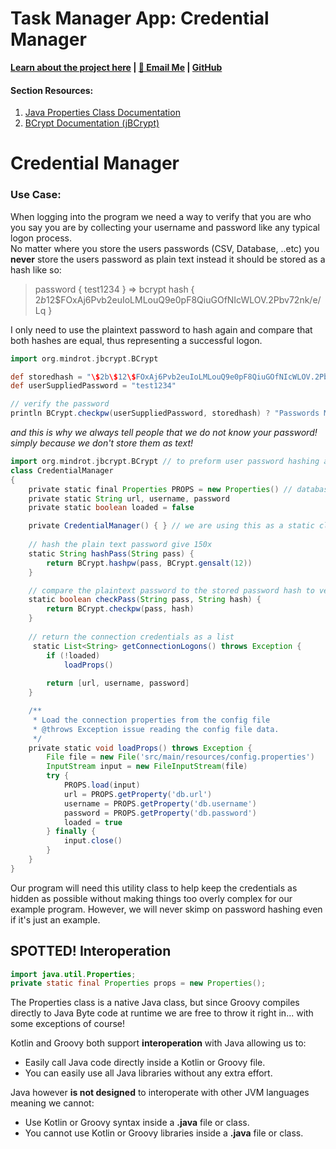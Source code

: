# Task Manager App: Credential Manager
**[Learn about the project here](../index.md) | [📧 Email Me](mailto:greg@gshenefelt.com) | [GitHub](www.github.com/greg0rys)**

#### Section Resources:
1. [Java Properties Class Documentation](https://docs.oracle.com/javase/8/docs/api/java/util/Properties.html)
2. [BCrypt Documentation (jBCrypt)](https://www.mindrot.org/projects/jBCrypt/)
# Credential Manager

### Use Case:
When logging into the program we need a way to verify that you are who you say you are by collecting your username
and password like any typical logon process.\
No matter where you store the users passwords (CSV, Database, ..etc) you **never** store the users password as plain text
instead it should be stored as a hash like so: 
> password { test1234 }  =>  bcrypt hash  { $2b$12$FOxAj6Pvb2euIoLMLouQ9e0pF8QiuGOfNIcWLOV.2Pbv72nk/e/Lq }

I only need to use the plaintext password to hash again and compare that both hashes are equal, 
thus representing a successful logon.

```groovy
import org.mindrot.jbcrypt.BCrypt

def storedhash = "\$2b\$12\$FOxAj6Pvb2euIoLMLouQ9e0pF8QiuGOfNIcWLOV.2Pbv72nk/e/Lq"
def userSuppliedPassword = "test1234"

// verify the password
println BCrypt.checkpw(userSuppliedPassword, storedhash) ? "Passwords Match!" : "No match!"
```
_and this is why we always tell people that we do not know your password! simply because we don't store them as text!_

```groovy
import org.mindrot.jbcrypt.BCrypt // to preform user password hashing and verification
class CredentialManager
{
    private static final Properties PROPS = new Properties() // database credentials stored in a config.properties file
    private static String url, username, password
    private static boolean loaded = false

    private CredentialManager() { } // we are using this as a static class no need for initialization 
    
    // hash the plain text password give 150x
    static String hashPass(String pass) {
        return BCrypt.hashpw(pass, BCrypt.gensalt(12))
    }

    // compare the plaintext password to the stored password hash to verify password
    static boolean checkPass(String pass, String hash) {
        return BCrypt.checkpw(pass, hash)
    }
    
    // return the connection credentials as a list
     static List<String> getConnectionLogons() throws Exception {
        if (!loaded) 
            loadProps()
        
        return [url, username, password]
    }

    /**
     * Load the connection properties from the config file
     * @throws Exception issue reading the config file data.
     */
    private static void loadProps() throws Exception {
        File file = new File('src/main/resources/config.properties')
        InputStream input = new FileInputStream(file)
        try {
            PROPS.load(input)
            url = PROPS.getProperty('db.url')
            username = PROPS.getProperty('db.username')
            password = PROPS.getProperty('db.password')
            loaded = true
        } finally {
            input.close()
        }
    }
}
```

Our program will need this utility class to help keep the credentials as hidden as possible without making things
too overly complex for our example program. However, we will never skimp on password hashing even if it's just an example.

## SPOTTED! Interoperation

```java
import java.util.Properties;
private static final Properties props = new Properties();
```
The Properties class is a native Java class, but since Groovy compiles directly to Java Byte code at runtime 
we are free to throw it right in... with some exceptions of course!

Kotlin and Groovy both support **interoperation** with Java allowing us to:
* Easily call Java code directly inside a Kotlin or Groovy file. 
* You can easily use all Java libraries without any extra effort.

Java however **is not designed** to interoperate with other JVM languages meaning we cannot:
* Use Kotlin or Groovy syntax inside a **.java** file or class.
* You cannot use Kotlin or Groovy libraries inside a **.java** file or class.




